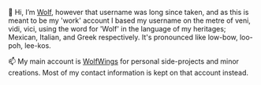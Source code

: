 👋 Hi, I’m [Wolf](https://en.wikipedia.org/wiki/Mononymous_person), however that username
was long since taken, and as this is meant to be my 'work' account I based my username on
the metre of veni, vidi, vici, using the word for 'Wolf' in the language of my heritages;
Mexican, Italian, and Greek respectively. It's pronounced like low-bow, loo-poh, lee-kos.

📫 My main account is [WolfWings](https://github.com/wolfwings) for personal side-projects
and minor creations. Most of my contact information is kept on that account instead.
